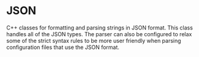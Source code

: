 # JSON
C++ classes for formatting and parsing strings in JSON format.
This class handles all of the JSON types. The parser can also be configured to relax some of the strict syntax rules to be more user friendly when parsing configuration files that use the JSON format.
